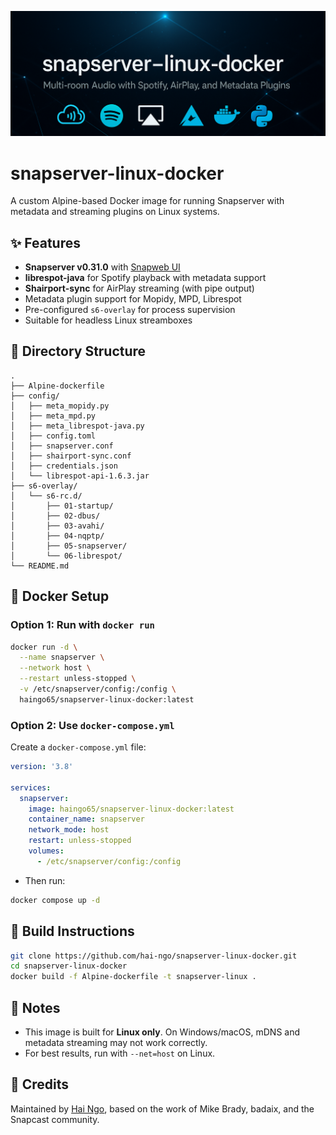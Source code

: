 <p align="center">
  <img src="https://github.com/hai-nd/snapserver-linux-docker/raw/main/snapserver.png" alt="snapserver-linux-docker banner" />
</p>

# snapserver-linux-docker

A custom Alpine-based Docker image for running Snapserver with metadata and streaming plugins on Linux systems.

## ✨ Features

- **Snapserver v0.31.0** with [Snapweb UI](https://github.com/badaix/snapweb)
- **librespot-java** for Spotify playback with metadata support
- **Shairport-sync** for AirPlay streaming (with pipe output)
- Metadata plugin support for Mopidy, MPD, Librespot
- Pre-configured `s6-overlay` for process supervision
- Suitable for headless Linux streamboxes

## 📁 Directory Structure

```
.
├── Alpine-dockerfile
├── config/
│   ├── meta_mopidy.py
│   ├── meta_mpd.py
│   ├── meta_librespot-java.py
│   ├── config.toml
│   ├── snapserver.conf
│   ├── shairport-sync.conf
│   ├── credentials.json
│   └── librespot-api-1.6.3.jar
├── s6-overlay/
│   └── s6-rc.d/
│       ├── 01-startup/
│       ├── 02-dbus/
│       ├── 03-avahi/
│       ├── 04-nqptp/
│       ├── 05-snapserver/
│       └── 06-librespot/
└── README.md
```
## 🐳 Docker Setup

### Option 1: Run with `docker run`

```bash
docker run -d \
  --name snapserver \
  --network host \
  --restart unless-stopped \
  -v /etc/snapserver/config:/config \
  haingo65/snapserver-linux-docker:latest
```
### Option 2: Use `docker-compose.yml`

Create a `docker-compose.yml` file:

```yaml
version: '3.8'

services:
  snapserver:
    image: haingo65/snapserver-linux-docker:latest
    container_name: snapserver
    network_mode: host
    restart: unless-stopped
    volumes:
      - /etc/snapserver/config:/config
```
- Then run:
```bash
docker compose up -d
```

## 🚀 Build Instructions

```bash
git clone https://github.com/hai-ngo/snapserver-linux-docker.git
cd snapserver-linux-docker
docker build -f Alpine-dockerfile -t snapserver-linux .
```

## 🧠 Notes

- This image is built for **Linux only**. On Windows/macOS, mDNS and metadata streaming may not work correctly.
- For best results, run with `--net=host` on Linux.

## 🙏 Credits

Maintained by [Hai Ngo](https://github.com/hai-nd), based on the work of Mike Brady, badaix, and the Snapcast community.
